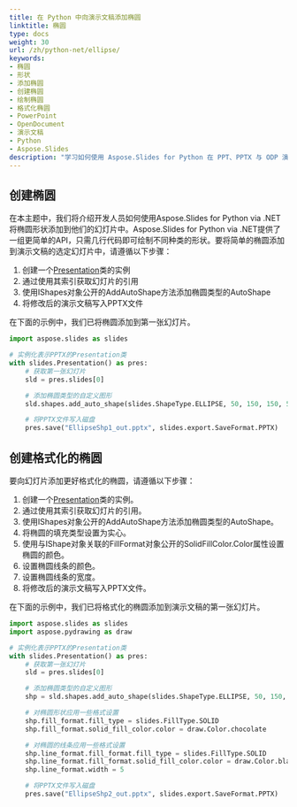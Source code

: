```yaml
---
title: 在 Python 中向演示文稿添加椭圆
linktitle: 椭圆
type: docs
weight: 30
url: /zh/python-net/ellipse/
keywords:
- 椭圆
- 形状
- 添加椭圆
- 创建椭圆
- 绘制椭圆
- 格式化椭圆
- PowerPoint
- OpenDocument
- 演示文稿
- Python
- Aspose.Slides
description: "学习如何使用 Aspose.Slides for Python 在 PPT、PPTX 与 ODP 演示文稿中创建、格式化并操作椭圆形状——附带代码示例。"
---
```



## **创建椭圆**
在本主题中，我们将介绍开发人员如何使用Aspose.Slides for Python via .NET将椭圆形状添加到他们的幻灯片中。Aspose.Slides for Python via .NET提供了一组更简单的API，只需几行代码即可绘制不同种类的形状。要将简单的椭圆添加到演示文稿的选定幻灯片中，请遵循以下步骤：

1. 创建一个[Presentation](https://reference.aspose.com/slides/python-net/aspose.slides/presentation/)类的实例
1. 通过使用其索引获取幻灯片的引用
1. 使用IShapes对象公开的AddAutoShape方法添加椭圆类型的AutoShape
1. 将修改后的演示文稿写入PPTX文件

在下面的示例中，我们已将椭圆添加到第一张幻灯片。

```py
import aspose.slides as slides

# 实例化表示PPTX的Presentation类
with slides.Presentation() as pres:
    # 获取第一张幻灯片
    sld = pres.slides[0]

    # 添加椭圆类型的自定义图形
    sld.shapes.add_auto_shape(slides.ShapeType.ELLIPSE, 50, 150, 150, 50)

    # 将PPTX文件写入磁盘
    pres.save("EllipseShp1_out.pptx", slides.export.SaveFormat.PPTX)
```



## **创建格式化的椭圆**
要向幻灯片添加更好格式化的椭圆，请遵循以下步骤：

1. 创建一个[Presentation](https://reference.aspose.com/slides/python-net/aspose.slides/presentation/)类的实例。
1. 通过使用其索引获取幻灯片的引用。
1. 使用IShapes对象公开的AddAutoShape方法添加椭圆类型的AutoShape。
1. 将椭圆的填充类型设置为实心。
1. 使用与IShape对象关联的FillFormat对象公开的SolidFillColor.Color属性设置椭圆的颜色。
1. 设置椭圆线条的颜色。
1. 设置椭圆线条的宽度。
1. 将修改后的演示文稿写入PPTX文件。

在下面的示例中，我们已将格式化的椭圆添加到演示文稿的第一张幻灯片。

```py
import aspose.slides as slides
import aspose.pydrawing as draw

# 实例化表示PPTX的Presentation类
with slides.Presentation() as pres:
    # 获取第一张幻灯片
    sld = pres.slides[0]

    # 添加椭圆类型的自定义图形
    shp = sld.shapes.add_auto_shape(slides.ShapeType.ELLIPSE, 50, 150, 150, 50)

    # 对椭圆形状应用一些格式设置
    shp.fill_format.fill_type = slides.FillType.SOLID
    shp.fill_format.solid_fill_color.color = draw.Color.chocolate

    # 对椭圆的线条应用一些格式设置
    shp.line_format.fill_format.fill_type = slides.FillType.SOLID
    shp.line_format.fill_format.solid_fill_color.color = draw.Color.black
    shp.line_format.width = 5

    # 将PPTX文件写入磁盘
    pres.save("EllipseShp2_out.pptx", slides.export.SaveFormat.PPTX)
```